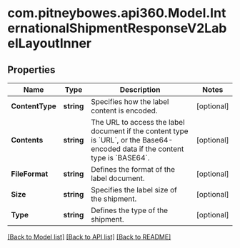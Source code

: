 # com.pitneybowes.api360.Model.InternationalShipmentResponseV2LabelLayoutInner

## Properties

Name | Type | Description | Notes
------------ | ------------- | ------------- | -------------
**ContentType** | **string** | Specifies how the label content is encoded. | [optional] 
**Contents** | **string** | The URL to access the label document if the content type is &#x60;URL&#x60;, or the Base64-encoded data if the content type is &#x60;BASE64&#x60;. | [optional] 
**FileFormat** | **string** | Defines the format of the label document. | [optional] 
**Size** | **string** | Specifies the label size of the shipment. | [optional] 
**Type** | **string** | Defines the type of the shipment. | [optional] 

[[Back to Model list]](../../README.md#documentation-for-models) [[Back to API list]](../../README.md#documentation-for-api-endpoints) [[Back to README]](../../README.md)

